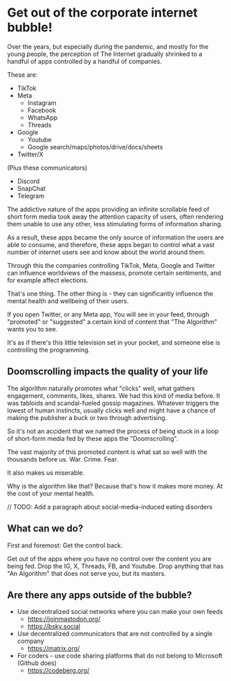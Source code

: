 # Get out of the corporate internet bubble!

Over the years, but especially during the pandemic, and mostly for the young people, 
the perception of The Internet gradually shrinked to a handful of apps controlled by a handful of companies.

These are:
- TikTok
- Meta
  - Instagram
  - Facebook
  - WhatsApp
  - Threads
- Google
  - Youtube
  - Google search/maps/photos/drive/docs/sheets
- Twitter/X

(Plus these communicators)
- Discord
- SnapChat
- Telegram

The addictive nature of the apps providing an infinite scrollable feed of short form media 
took away the attention capacity of users, often rendering them unable to use any other, 
less stimulating forms of information sharing.

As a result, these apps became the only source of information the users are able to consume, 
and therefore, these apps began to control what a vast number of internet users see and know about the world around them.

Through this the companies controlling TikTok, Meta, Google and Twitter can influence worldviews of the massess, 
promote certain sentiments, and for example affect elections.

That's one thing. The other thing is - they can significantly influence the mental health and wellbeing of their users. 

If you open Twitter, or any Meta app, You will see in your feed, through "promoted" or "suggested" a certain kind of content 
that "The Algorithm" wants you to see. 

It's as if there's this little television set in your pocket, and someone else is controlling the programming. 

## Doomscrolling impacts the quality of your life
The algorithm naturally promotes what "clicks" well, what gathers engagement, comments, likes, shares. 
We had this kind of media before. It was tabloids and scandal-fueled gossip magazines. 
Whatever triggers the lowest of human instincts, usually clicks well and might have a chance of 
making the publisher a buck or two through advertising. 

So it's not an accident that we named the process of being stuck in a loop of short-form media fed by these apps the "Doomscrolling". 

The vast majority of this promoted content is what sat so well with the thousands before us. 
War. Crime. Fear. 

It also makes us miserable. 

Why is the algorithm like that? Because that's how it makes more money. 
At the cost of your mental health. 

// TODO: Add a paragraph about social-media-induced eating disorders

## What can we do?
First and foremost: Get the control back. 

Get out of the apps where you have no control over the content you are being fed. 
Drop the IG, X, Threads, FB, and Youtube.
Drop anything that has "An Algorithm" that does not serve you, but its masters. 

## Are there any apps outside of the bubble?
- Use decentralized social networks where you can make your own feeds
  - https://joinmastodon.org/ 
  - https://bsky.social
- Use decentralized communicators that are not controlled by a single company
  - https://matrix.org/
- For coders - use code sharing platforms that do not belong to Microsoft (Github does)
  - https://codeberg.org/  
